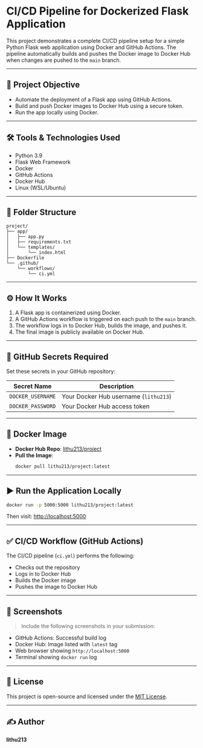 # CI/CD Pipeline for Dockerized Flask Application

This project demonstrates a complete CI/CD pipeline setup for a simple Python Flask web application using Docker and GitHub Actions. The pipeline automatically builds and pushes the Docker image to Docker Hub when changes are pushed to the `main` branch.

---

## 🚀 Project Objective

- Automate the deployment of a Flask app using GitHub Actions.
- Build and push Docker images to Docker Hub using a secure token.
- Run the app locally using Docker.

---

## 🛠️ Tools & Technologies Used

- Python 3.9  
- Flask Web Framework  
- Docker  
- GitHub Actions  
- Docker Hub  
- Linux (WSL/Ubuntu)

---

## 📁 Folder Structure

```
project/
├── app/
│   ├── app.py
│   ├── requirements.txt
│   └── templates/
│       └── index.html
├── Dockerfile
└── .github/
    └── workflows/
        └── ci.yml
```

---

## ⚙️ How It Works

1. A Flask app is containerized using Docker.
2. A GitHub Actions workflow is triggered on each push to the `main` branch.
3. The workflow logs in to Docker Hub, builds the image, and pushes it.
4. The final image is publicly available on Docker Hub.

---

## 🔐 GitHub Secrets Required

Set these secrets in your GitHub repository:

| Secret Name       | Description                         |
|-------------------|-------------------------------------|
| `DOCKER_USERNAME` | Your Docker Hub username (`lithu213`) |
| `DOCKER_PASSWORD` | Your Docker Hub access token        |

---

## 🐳 Docker Image

- **Docker Hub Repo**: [lithu213/project](https://hub.docker.com/r/lithu213/project)
- **Pull the Image**:
  ```bash
  docker pull lithu213/project:latest
  ```

---

## ▶️ Run the Application Locally

```bash
docker run -p 5000:5000 lithu213/project:latest
```

Then visit: [http://localhost:5000](http://localhost:5000)

---

## ✅ CI/CD Workflow (GitHub Actions)

The CI/CD pipeline (`ci.yml`) performs the following:

- Checks out the repository
- Logs in to Docker Hub
- Builds the Docker image
- Pushes the image to Docker Hub

---

## 📸 Screenshots

> Include the following screenshots in your submission:
- GitHub Actions: Successful build log
- Docker Hub: Image listed with `latest` tag
- Web browser showing `http://localhost:5000`
- Terminal showing `docker run` log

---

## 📄 License

This project is open-source and licensed under the [MIT License](LICENSE).

---

## ✍️ Author

**lithu213**
